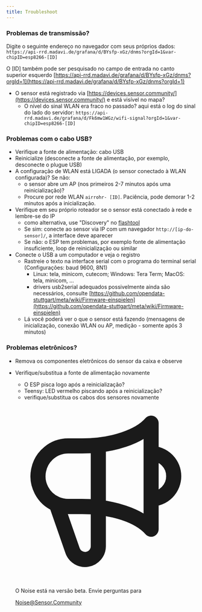 ```yaml
---
title: Troubleshoot
---
```


### Problemas de transmissão?
Digite o seguinte endereço no navegador com seus próprios dados:
`https://api-rrd.madavi.de/grafana/d/BYsfp-xGz/dnms?orgId=1&var-chipID=esp8266-[ID]`

O [ID] também pode ser pesquisado no campo de entrada no canto superior esquerdo [https://api-rrd.madavi.de/grafana/d/BYsfp-xGz/dnms?orgId=1](https://api-rrd.madavi.de/grafana/d/BYsfp-xGz/dnms?orgId=1)

* O sensor está registrado via [https://devices.sensor.community/](https://devices.sensor.community/) e está visível no mapa?
    * O nível do sinal WLAN era fraco no passado?
        aqui está o log do sinal do lado do servidor: `https://api-rrd.madavi.de/grafana/d/Fk6mw1WGz/wifi-signal?orgId=1&var-chipID=esp8266-[ID]`



### Problemas com o cabo USB?
* Verifique a fonte de alimentação: cabo USB
* Reinicialize (desconecte a fonte de alimentação, por exemplo, desconecte o plugue USB)
* A configuração de WLAN está LIGADA (o sensor conectado à WLAN configurada)? Se não:
    * o sensor abre um AP (nos primeiros 2-7 minutos após uma reinicialização)?
    * Procure por rede WLAN `airrohr- [ID]`. Paciência, pode demorar 1-2 minutos após a inicialização.
* Verifique em seu próprio roteador se o sensor está conectado à rede e lembre-se do IP
    * como alternativa, use "Discovery" no [flashtool](https://github.com/opendata-stuttgart/airrohr-firmware-flasher//)
    * Se sim: conecte ao sensor via IP com um navegador `http://[ip-do-sensor]/`, a interface deve aparecer
    * Se não: o ESP tem problemas, por exemplo fonte de alimentação insuficiente, loop de reinicialização ou similar
* Conecte o USB a um computador e veja o registro
    * Rastreie o texto na interface serial com o programa do terminal serial (Configurações: baud 9600, 8N1)
        * Linux: tela, minicom, cutecom; Windows: Tera Term; MacOS: tela, minicom, ...
        * drivers usb2serial adequados possivelmente ainda são necessários, consulte [https://github.com/opendata-stuttgart/meta/wiki/Firmware-einspielen](https://github.com/opendata-stuttgart/meta/wiki/Firmware-einspielen)
    * Lá você poderá ver o que o sensor está fazendo (mensagens de inicialização, conexão WLAN ou AP, medição - somente após 3 minutos)

### Problemas eletrônicos?
* Remova os componentes eletrônicos do sensor da caixa e observe
* Verifique/substitua a fonte de alimentação novamente
     * O ESP pisca logo após a reinicialização?
     * Teensy: LED vermelho piscando após a reinicialização?
     * verifique/substitua os cabos dos sensores novamente


  <div class="max-w-screen-xl mx-auto pt-5">
      <div class="p-2 rounded-lg bg-indigo-100 shadow-lg sm:p-3">
      <div class="flex items-center">
            <span class="p-2 rounded-lg bg-indigo-500">
              <svg class="h-8 w-8 text-white" fill="none" viewBox="0 0 24 24" stroke="currentColor">
                <path stroke-linecap="round" stroke-linejoin="round" stroke-width="2" d="M11 5.882V19.24a1.76 1.76 0 01-3.417.592l-2.147-6.15M18 13a3 3 0 100-6M5.436 13.683A4.001 4.001 0 017 6h1.832c4.1 0 7.625-1.234 9.168-3v14c-1.543-1.766-5.067-3-9.168-3H7a3.988 3.988 0 01-1.564-.317z" />
              </svg>
            </span>
        <div class="flex flex-wrap">
          <div class="flex-wrap flex">
            <p class="pt-1 text-indigo-700 font-medium">
                O Noise está na versão beta. Envie perguntas para</p>
          <a href="mailto:Noise@Sensor.Community" class="ml-1 font-medium underline text-white hover:text-amber-600">
                  Noise@Sensor.Community</a>
          </div>
           </div>
      </div>
    </div>
  </div>
